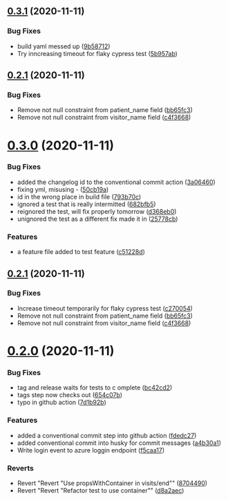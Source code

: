 ## [0.3.1](https://github.com/madetech/nhs-virtual-visit/compare/v0.3.0...v0.3.1) (2020-11-11)


### Bug Fixes

* build yaml messed up ([9b58712](https://github.com/madetech/nhs-virtual-visit/commit/9b5871291fe53924e99e57beed43e3ea0d07abcf))
* Try inncreasing timeout for flaky cypress test ([5b957ab](https://github.com/madetech/nhs-virtual-visit/commit/5b957abd9eb73af18fc5b6f37ee2cb34428ea1b6))



## [0.2.1](https://github.com/madetech/nhs-virtual-visit/compare/v0.2.0...v0.2.1) (2020-11-11)


### Bug Fixes

* Remove not null constraint from patient_name field ([bb65fc3](https://github.com/madetech/nhs-virtual-visit/commit/bb65fc35ea9a26421ec25cd861cae816e32881d6))
* Remove not null constraint from visitor_name field ([c4f3668](https://github.com/madetech/nhs-virtual-visit/commit/c4f366831c3449fa885b166ad70e3b1edc27da2d))



# [0.3.0](https://github.com/madetech/nhs-virtual-visit/compare/v0.2.1...v0.3.0) (2020-11-11)


### Bug Fixes

* added the changelog id to the conventional commit action ([3a06460](https://github.com/madetech/nhs-virtual-visit/commit/3a06460fd2455dc60a247721c480043089d19cdb))
* fixing yml, misusing - ([50cb19a](https://github.com/madetech/nhs-virtual-visit/commit/50cb19ada46b1a8425dcaca80164726828b22d8d))
* id in the wrong place in build file ([793b70c](https://github.com/madetech/nhs-virtual-visit/commit/793b70cd3c8924ba2dfca3e6f64b9ba002891382))
* ignored a test that is really intermitted ([682bfb5](https://github.com/madetech/nhs-virtual-visit/commit/682bfb5432674861bc92958f39f459ea7a46ffc6))
* reignored the test, will fix properly tomorrow ([d368eb0](https://github.com/madetech/nhs-virtual-visit/commit/d368eb029d94a65a7b9cd3c7990678450058e80f))
* unignored the test as a different fix made it in ([25778cb](https://github.com/madetech/nhs-virtual-visit/commit/25778cbe6c3ac4892352cd707db8dc3c1f57afe7))


### Features

* a feature file added to test feature ([c51228d](https://github.com/madetech/nhs-virtual-visit/commit/c51228d1acad778c376b401db1086ea1855220be))



## [0.2.1](https://github.com/madetech/nhs-virtual-visit/compare/v0.2.0...v0.2.1) (2020-11-11)


### Bug Fixes

* Increase timeout temporarily for flaky cypress test ([c270054](https://github.com/madetech/nhs-virtual-visit/commit/c270054f01403a1daf6a1ff5c7243faf96a9a68e))
* Remove not null constraint from patient_name field ([bb65fc3](https://github.com/madetech/nhs-virtual-visit/commit/bb65fc35ea9a26421ec25cd861cae816e32881d6))
* Remove not null constraint from visitor_name field ([c4f3668](https://github.com/madetech/nhs-virtual-visit/commit/c4f366831c3449fa885b166ad70e3b1edc27da2d))



# [0.2.0](https://github.com/madetech/nhs-virtual-visit/compare/6172b069ea65dc801b47ad8a55fc89ba950cc14e...v0.2.0) (2020-11-11)


### Bug Fixes

* tag and release waits for tests to c omplete ([bc42cd2](https://github.com/madetech/nhs-virtual-visit/commit/bc42cd2b2e34841a98dc61429121e3be2cc5f2b5))
* tags step now checks out ([654c07b](https://github.com/madetech/nhs-virtual-visit/commit/654c07bb336d5c4f0d7c3ebf39a7a3e0db89b33b))
* typo in github action ([7d1b92b](https://github.com/madetech/nhs-virtual-visit/commit/7d1b92bd8ac5bf32162dd7792036b572a04fadfe))


### Features

* added a conventional commit step into github action ([fdedc27](https://github.com/madetech/nhs-virtual-visit/commit/fdedc276edf7a625541c8a71d096b0dbb64aa265))
* added conventional commit into husky for commit messages ([a4b30a1](https://github.com/madetech/nhs-virtual-visit/commit/a4b30a11d3c9df507d96f6ba5b2b4e8ab2eed2cd))
* Write login event to azure loggin endpoint ([f5caa17](https://github.com/madetech/nhs-virtual-visit/commit/f5caa175002c2b9aec5ebb366a6fac8ce2286f6f))


### Reverts

* Revert "Revert "Use propsWithContainer in visits/end"" ([8704490](https://github.com/madetech/nhs-virtual-visit/commit/8704490f2151bd851696aeef6e0a85152742a493))
* Revert "Revert "Refactor test to use container"" ([d8a2aec](https://github.com/madetech/nhs-virtual-visit/commit/d8a2aeca001a7302cc0058331d4ec786fecfd9b6))



